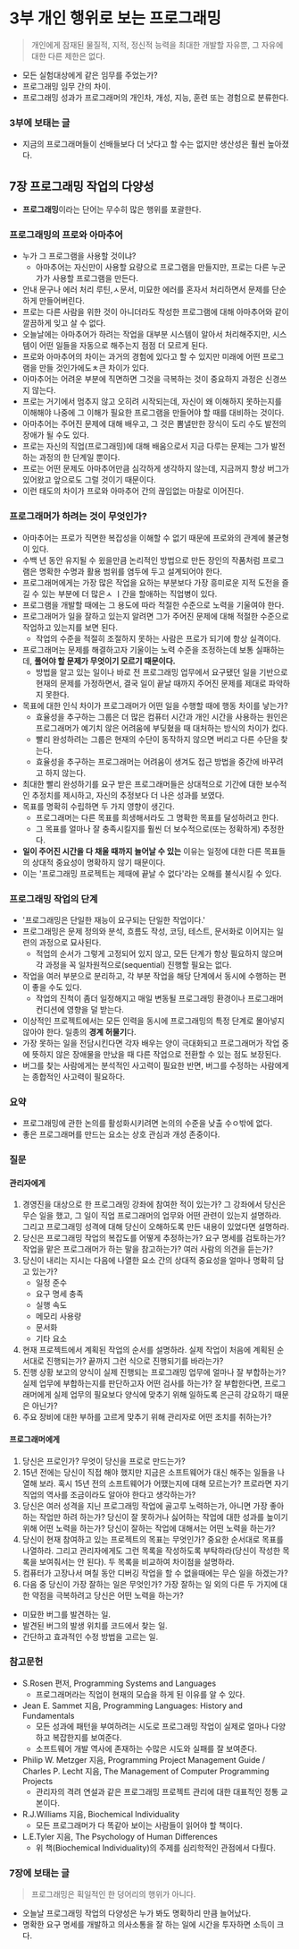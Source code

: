 # 3부 개인 행위로 보는 프로그래밍

> 개인에게 잠재된 물질적, 지적, 정신적 능력을 최대한 개발할 자유뿐, 그 자유에 대한 다른 제한은 없다.

- 모든 실험대상에게 같은 임무를 주었는가?
- 프로그래밍 임무 간의 차이.
- 프로그래밍 성과가 프로그래머의 개인차, 개성, 지능, 훈련 또는 경험으로 분류한다.

### 3부에 보태는 글

- 지금의 프로그래머들이 선배들보다 더 낫다고 할 수는 없지만 생산성은 훨씬 높아졌다.

## 7장 프로그래밍 작업의 다양성

- **프로그래밍**이라는 단어는 무수히 많은 행위를 포괄한다.

### 프로그래밍의 프로와 아마추어

- 누가 그 프로그램을 사용할 것이냐?
  - 아마추어는 자신만이 사용할 요량으로 프로그램을 만들지만, 프로는 다른 누군가가 사용할 프로그램을 만든다.
- 안내 문구나 에러 처리 루틴,ㅅ문서, 미묘한 에러를 혼자서 처리하면서 문제를 단순하게 만들어버린다.
- 프로는 다른 사람을 위한 것이 아니더라도 작성한 프로그램에 대해 아마추어와 같이 깔끔하게 잊고 살 수 없다.
- 오늘날에는 아마추어가 하려는 작업을 대부분 시스템이 알아서 처리해주지만, 시스템이 어떤 일들을 자동으로 해주는지 점점 더 모르게 된다.
- 프로와 아마추어의 차이는 과거의 경험에 있다고 할 수 있지만 미래에 어떤 프로그램을 만들 것인가에도ㅊ큰 차이가 있다.
- 아마추어는 어려운 부분에 직면하면 그것을 극복하는 것이 중요하지 과정은 신경쓰지 않는다.
- 프로는 거기에서 멈추지 않고 오히려 시작되는데, 자신이 왜 이해하지 못하는지를 이해해야 나중에 그 이해가 필요한 프로그램을 만들어야 할 때를 대비하는 것이다.
- 아마추어는 주어진 문제에 대해 배우고, 그 것은 뽐낼만한 장식이 도리 수도 발전의 장애가 될 수도 있다.
- 프로는 자신의 직업(프로그래밍)에 대해 배움으로서 지금 다루는 문제는 그가 발전하는 과정의 한 단계일 뿐이다.
- 프로는 어떤 문제도 아마추어만큼 심각하게 생각하지 않는데, 지금꺼지 항상 버그가 있어왔고 앞으로도 그럴 것이기 때문이다.
- 이런 태도의 차이가 프로와 아마추어 간의 끊임없는 마찰로 이어진다.

### 프로그래머가 하려는 것이 무엇인가?

- 아마추어는 프로가 직면한 복잡성을 이해할 수 없기 때문에 프로와의 관계에 불균형이 있다.
- 수백 년 동안 유지될 수 윘을만큼 논리적인 방법으로 만든 장인의 작품처럼 프로그램은 명확한 수명과 활용 범위를 염두에 두고 설계되어야 한다.
- 프로그래머에게는 가장 많은 작업을 요하는 부분보다 가장 흥미로운 지적 도전을 즐길 수 있는 부분에 더 많은ㅅ ㅣ간을 할애하는 직업병이 있다.
- 프로그램을 개발할 때에는 그 용도에 따라 적절한 수준으로 노력을 기울여야 한다.
- 프로그래머가 일을 잘하고 있는지 알려면 그가 주어진 문제에 대해 적절한 수준으로 작업하고 있는지를 보면 된다.
  - 작업의 수준을 적절히 조절하지 못하는 사람은 프로가 되기에 항상 실격이다.
- 프로그래머는 문제를 해결하고자 기울이는 노력 수준을 조정하는데 보통 실패하는데, **풀어야 할 문제가 무엇이기 모르기 때문이다.**
  - 방법을 알고 있는 일이나 바로 전 프로그래밍 업무에서 요구됐던 일을 기반으로 현재의 문제를 가정하면서, 결국 일이 끝날 때까지 주어진 문제를 제대로 파악하지 못한다.
- 목표에 대한 인식 차이가 프로그래머가 어떤 일을 수행할 때에 행동 차이를 낳는가?
  - 효율성을 추구하는 그룹은 더 많은 컴퓨터 시간과 개인 시간을 사용하는 원인은 프로그래머가 예기치 않은 어려움에 부딪혔을 때 대처하는 방식의 차이가 컸다.
  - 빨리 완성하려는 그룹은 현재의 수단이 동작하지 않으면 버리고 다른 수단을 찾는다.
  - 효율성을 추구하는 프로그래머는 어려움이 생겨도 접근 방법을 중간에 바꾸려고 하지 않는다.
- 최대한 빨리 완성하기를 요구 받은 프로그래머들은 상대적으로 기간에 대한 보수적인 추정치를 제시하고, 자신의 추정보다 더 나은 성과를 보였다.
- 목표를 명확히 수립하면 두 가지 영향이 생긴다.
  - 프로그래머는 다른 목표를 희생해서라도 그 명확한 목표를 달성하려고 한다.
  - 그 목표를 얼마나 잘 충족시킬지를 훨씬 더 보수적으로(또는 정확하게) 추정한다.
- **일이 주어진 시간을 다 채울 때까지 늘어날 수 있는** 이유는 일정에 대한 다른 목표들의 상대적 중요성이 명확하지 않기 때문이다.
- 이는 '프로그래밍 프로젝트는 제때에 끝날 수 없다'라는 오해를 불식시킬 수 있다.

### 프로그래밍 작업의 단계

- '프로그래밍은 단일한 재능이 요구되는 단일한 작업이다.'
- 프로그래밍은 문제 정의와 분석, 흐름도 작성, 코딩, 테스트, 문서화로 이어지는 일련의 과정으로 묘사된다.
  - 적업의 순서가 그렇게 고정되어 있지 않고, 모든 단계가 항상 필요하지 않으며 각 과정을 꼭 일차원적으로(sequential) 진행할 필요는 없다.
- 작업을 여러 부분으로 분리하고, 각 부분 작업을 해당 단계에서 동시에 수행하는 편이 좋을 수도 있다.
  - 작업의 진척이 좀더 일정해지고 매일 변동될 프로그래밍 환경이나 프로그래머 컨디션에 영향을 덜 받는다.
- 이상적인 프로젝트에서는 모든 인력을 동시에 프로그래밍의 특정 단계로 몰아넣지 않아야 한다. 일종의 **경계 허물기**다.
- 가장 못하는 일을 전담시킨다면 각자 배우는 양이 극대화되고 프로그래머가 작업 중에 뜻하지 않은 장애물을 만났을 때 다른 작업으로 전환할 수 있는 점도 보장된다.
- 버그를 찾는 사람에게는 분석적인 사고력이 필요한 반면, 버그를 수정하는 사람에게는 종합적인 사고력이 필요하다.

### 요약

- 프로그래밍에 관한 논의를 활성화시키려면 논의의 수준을 낮출 수ㅇ밖에 없다.
- 좋은 프로그래머를 만드는 요소는 상호 관심과 개성 존중이다.

### 질문

#### 관리자에게

1. 경영진을 대상으로 한 프로그래밍 강좌에 참여한 적이 있는가? 그 강좌에서 당신은 무슨 일을 했고, 그 일이 직업 프로그래머의 업무와 어떤 관련이 있는지 설명하라. 그리고 프로그래밍 성격에 대해 당신이 오해하도록 만든 내용이 있었다면 설명하라.
2. 당신은 프로그래밍 작업의 복잡도를 어떻게 추정하는가? 요구 명세를 검토하는가? 작업을 맡은 프로그래머가 하는 말을 참고하는가? 여러 사람의 의견을 듣는가?
3. 당신이 내리는 지시는 다음에 나열한 요소 간의 상대적 중요성을 얼마나 명확히 담고 있는가?
     - 일정 준수
     - 요구 명세 충족
     - 실행 속도
     - 메모리 사용량
     - 문서화
     - 기타 요소
4. 현재 프로젝트에서 계획된 작업의 순서를 설명하라. 실제 작업이 처음에 계획된 순서대로 진행되는가? 끝까지 그런 식으로 진행되기를 바라는가?
5. 진행 상황 보고의 양식이 실제 진행되는 프로그래밍 업무에 얼마나 잘 부합하는가? 실제 업무에 부합하는지를 판단하고자 어떤 검사를 하는가? 잘 부합한다면, 프로그래머에게 실제 업무의 필요보다 양식에 맞추기 위해 일하도록 은근히 강요하기 때문은 아닌가?
6. 주요 장비에 대한 부하를 고르게 맞추기 위해 관리자로 어떤 조치를 취하는가?

#### 프로그래머에게

1. 당신은 프로인가? 무엇이 당신을 프로로 만드는가?
2. 15년 전에는 당신이 직접 해야 했지만 지금은 소프트웨어가 대신 해주는 일들을 나열해 보라. 혹시 15년 전의 소프트웨어가 어땠는지에 대해 모르는가? 프로라면 자기 직업의 역사를 조금이라도 알아야 한다고 생각하는가?
3. 당신은 여러 성격을 지닌 프로그래밍 작업에 골고루 노력하는가, 아니면 가장 좋아하는 작업만 하려 하는가? 당신이 잘 못하거나 싫어하는 작업에 대한 성과를 높이기 위해 어떤 노력을 하는가? 당신이 잘하는 작업에 대해서는 어떤 노력을 하는가?
4. 당신이 현재 참여하고 있는 프로젝트의 목표는 무엇인가? 중요한 순서대로 목표를 나열하라. 그리고 관리자에게도 그런 목록을 작성하도록 부탁하라(당신이 작성한 목록을 보여줘서는 안 된다). 두 목록을 비교하여 차이점을 설명하라.
5. 컴퓨터가 고장나서 며칠 동안 디버깅 작업을 할 수 없을때에는 무슨 일을 하겠는가?
6. 다음 중 당신이 가장 잘하는 일은 무엇인가? 가장 잘하는 일 외의 다른 두 가지에 대한 약점을 극복하려고 당신은 어떤 노력을 하는가?
  - 미묘한 버그를 발견하는 일.
  - 발견된 버그의 발생 위치를 코드에서 찾는 일.
  - 간단하고 효과적인 수정 방법을 고르는 일.


### 참고문헌

- S.Rosen 편저, Programming Systems and Languages
  - 프로그래머라는 직업이 현재의 모습을 하게 된 이유를 알 수 있다.
- Jean E. Sammet 지음, Programming Languages: History and Fundamentals
  - 모든 성과에 패턴을 부여하려는 시도로 프로그래밍 작업이 실제로 얼마나 다양하고 복잡한지를 보여준다.
  - 소프트웨어 개발 역사에 존재하는 수많은 시도와 실패를 잘 보여준다.
- Philip W. Metzger 지음, Programming Project Management Guide / Charles P. Lecht 지음, The Management of Computer Programming Projects
  - 관리자의 격려 연설과 같은 프로그래밍 프로젝트 관리에 대한 대표적인 정통 교본이다.
- R.J.Williams 지음, Biochemical Individuality
  - 모든 프로그래머가 다 똑같아 보이는 사람들이 읽어야 할 책이다.
- L.E.Tyler 지음, The Psychology of Human Differences
  - 위 책(Biochemical Individuality)의 주제를 심리학적인 관점에서 다뤘다.

### 7장에 보태는 글

> 프로그래밍은 획일적인 한 덩어리의 행위가 아니다.

- 오늘날 프로그래밍 작업의 다양성은 누가 봐도 명확하리 만큼 늘어났다.
- 명확한 요구 명세를 개발하고 의사소통을 잘 하는 일에 시간을 투자하면 소득이 크다.

